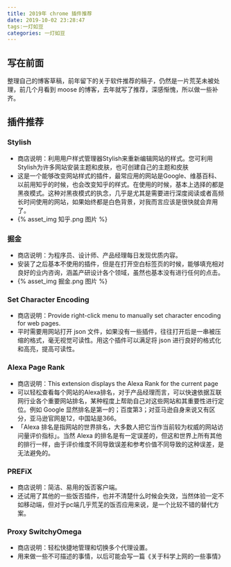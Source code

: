 ```yaml
---
title: 2019年 chrome 插件推荐
date: 2019-10-02 23:28:47
tags:一灯如豆
categories: 一灯如豆
---
```


## 写在前面

整理自己的博客草稿，前年留下的关于软件推荐的稿子，仍然是一片荒芜未被处理，前几个月看到 moose 的博客，去年就写了推荐，深感惭愧，所以做一些补齐。



## 插件推荐

### Stylish
  - 商店说明：利用用户样式管理器Stylish来重新编辑网站的样式。您可利用Stylish为许多网站安装主题和皮肤，也可创建自己的主题和皮肤
  - 这是一个能够改变网站样式的插件，最常应用的网站是Google、维基百科、以前用知乎的时候，也会改变知乎的样式。在使用的时候，基本上选择的都是黑夜模式。这种对黑夜模式的执念，几乎是尤其是需要进行深度阅读或者高频长时间使用的网站，如果始终都是白色背景，对我而言应该是很快就会弃用了。
  - {% asset_img 知乎.png 图片 %}


### 掘金
  - 商店说明：为程序员、设计师、产品经理每日发现优质内容。
  - 安装了之后基本不使用的插件，但是在打开空白标签页的时候，能够填充相对良好的业内咨询，涵盖产研设计各个领域，虽然也基本没有进行任何的点击。
  - {% asset_img 掘金.png 图片 %}


### Set Character Encoding
  - 商店说明：Provide right-click menu to manually set character encoding for web pages.
  - 平时需要用网站打开 json 文件，如果没有一些插件，往往打开后是一串被压缩的格式，毫无视觉可读性。用这个插件可以满足将 json 进行良好的格式化和高亮，提高可读性。


### Alexa Page Rank
  - 商店说明：This extension displays the Alexa Rank for the current page
  - 可以轻松查看每个网站的Alexa排名，对于产品经理而言，可以快速依据互联网行业各个重要网站排名，某种程度上帮助自己对这些网站和其重要性进行定位。例如 Google 显然排名是第一的；百度第3；对亚马逊自身来说又有区分，亚马逊官网是12，中国站是366。
  - 「Alexa 排名是指网站的世界排名，大多数人把它当作当前较为权威的网站访问量评价指标」。当然 Alexa 的排名是有一定误差的，但这和世界上所有其他的排行一样，由于评价维度不同导致误差和参考价值不同导致的这种误差，是无法避免的。


### PREFiX
  - 商店说明：简洁、易用的饭否客户端。
  - 还试用了其他的一些饭否插件，也并不清楚什么时候会失效，当然体验一定不如移动端，但对于pc端几乎荒芜的饭否应用来说，是一个比较不错的替代方案。


### Proxy SwitchyOmega
  - 商店说明：轻松快捷地管理和切换多个代理设置。
  - 用来做一些不可描述的事情，以后可能会写一篇《关于科学上网的一些事情》